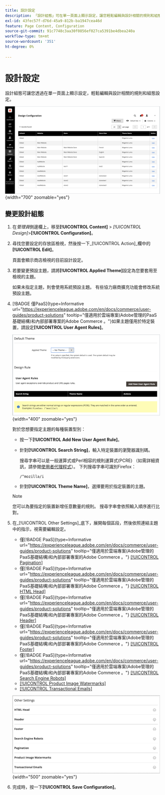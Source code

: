 ```yaml
---
title: 設計設定
description: 「設計組態」可在單一頁面上顯示設定，讓您輕鬆編輯與設計相關的規則和組態設定。
exl-id: 43fec57f-d76d-45a9-812b-ba1947cea46d
feature: Page Content, Configuration
source-git-commit: 91c7748c3aa30f0856ef027ca5391be4dbea240a
workflow-type: tm+mt
source-wordcount: '351'
ht-degree: 0%

---
```


# 設計設定

設計組態可讓您透過在單一頁面上顯示設定，輕鬆編輯與設計相關的規則和組態設定。

![設計設定頁面](./assets/configuration.png){width="700" zoomable="yes"}

## 變更設計組態

1. 在&#x200B;_管理員_&#x200B;側邊欄上，移至&#x200B;**[!UICONTROL Content]** > _[!UICONTROL Design]_>**[!UICONTROL Configuration]**。

1. 尋找您要設定的存放區檢視，然後按一下&#x200B;_[!UICONTROL Action]_欄中的&#x200B;**[!UICONTROL Edit]**。

   頁面會顯示商店檢視的目前設計設定。

1. 若要變更預設主題，請將&#x200B;**[!UICONTROL Applied Theme]**&#x200B;設定為您要套用至檢視的主題。

   如果未指定主題，則會使用系統預設主題。 有些協力廠商擴充功能會修改系統預設主題。

1. [!BADGE 僅PaaS]{type=Informative url="https://experienceleague.adobe.com/en/docs/commerce/user-guides/product-solutions" tooltip="僅適用於雲端專案(Adobe管理的PaaS基礎結構)和內部部署專案的Adobe Commerce 。"}如果主題僅用於特定裝置，請設定&#x200B;**[!UICONTROL User Agent Rules]**。

   ![使用者代理程式規則](./assets/configuration-user-agent-rules.png){width="400" zoomable="yes"}

   對於您想要指定主題的每種裝置型別：

   - 按一下&#x200B;**[!UICONTROL Add New User Agent Rule]**。

   - 針對&#x200B;**[!UICONTROL Search String]**，輸入特定裝置的瀏覽器識別碼。

     搜尋字串可以是一般運算式或Perl相容的規則運算式(PCRE) （如需詳細資訊，請參閱[使用者代理程式](https://en.wikipedia.org/wiki/User_agent)）。 下列搜尋字串可識別Firefox：

         /^mozilla/i
     
   - 針對&#x200B;**[!UICONTROL Theme Name]**，選擇要用於指定裝置的主題。

   >[!NOTE]
   >
   >您可以為要指定的裝置新增任意數量的規則。 搜尋字串會依照輸入順序進行比對。

1. 在&#x200B;_[!UICONTROL Other Settings]_底下，展開每個區段，然後依照連結主題中的指示，視需要編輯設定。

   - 僅[!BADGE PaaS]{type=Informative url="https://experienceleague.adobe.com/en/docs/commerce/user-guides/product-solutions" tooltip="僅適用於雲端專案(Adobe管理的PaaS基礎結構)和內部部署專案的Adobe Commerce 。"} [[!UICONTROL Pagination]](../catalog/navigation-product-listings.md#pagination-controls)
   - 僅[!BADGE PaaS]{type=Informative url="https://experienceleague.adobe.com/en/docs/commerce/user-guides/product-solutions" tooltip="僅適用於雲端專案(Adobe管理的PaaS基礎結構)和內部部署專案的Adobe Commerce 。"} [[!UICONTROL HTML Head]](page-setup.md#html-head)
   - 僅[!BADGE PaaS]{type=Informative url="https://experienceleague.adobe.com/en/docs/commerce/user-guides/product-solutions" tooltip="僅適用於雲端專案(Adobe管理的PaaS基礎結構)和內部部署專案的Adobe Commerce 。"} [[!UICONTROL Header]](page-setup.md#header)
   - 僅[!BADGE PaaS]{type=Informative url="https://experienceleague.adobe.com/en/docs/commerce/user-guides/product-solutions" tooltip="僅適用於雲端專案(Adobe管理的PaaS基礎結構)和內部部署專案的Adobe Commerce 。"} [[!UICONTROL Footer]](page-setup.md#footer)
   - 僅[!BADGE PaaS]{type=Informative url="https://experienceleague.adobe.com/en/docs/commerce/user-guides/product-solutions" tooltip="僅適用於雲端專案(Adobe管理的PaaS基礎結構)和內部部署專案的Adobe Commerce 。"} [[!UICONTROL Search Engine Robots]](../merchandising-promotions/seo-overview.md#search-engine-robots)
   - [[!UICONTROL Product Image Watermarks]](../catalog/product-image.md#watermarks)
   - [[!UICONTROL Transactional Emails]](../systems/email-templates.md#configure-email-templates)

   ![影響設計的其他設定](./assets/configuration-other-settings.png){width="500" zoomable="yes"}

1. 完成時，按一下&#x200B;**[!UICONTROL Save Configuration]**。
